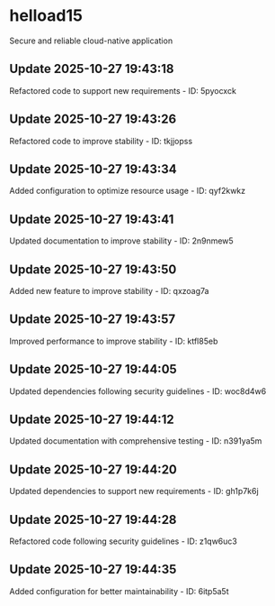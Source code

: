 # helload15
Secure and reliable cloud-native application

## Update 2025-10-27 19:43:18
Refactored code to support new requirements - ID: 5pyocxck


## Update 2025-10-27 19:43:26
Refactored code to improve stability - ID: tkjjopss


## Update 2025-10-27 19:43:34
Added configuration to optimize resource usage - ID: qyf2kwkz


## Update 2025-10-27 19:43:41
Updated documentation to improve stability - ID: 2n9nmew5


## Update 2025-10-27 19:43:50
Added new feature to improve stability - ID: qxzoag7a


## Update 2025-10-27 19:43:57
Improved performance to improve stability - ID: ktfl85eb


## Update 2025-10-27 19:44:05
Updated dependencies following security guidelines - ID: woc8d4w6


## Update 2025-10-27 19:44:12
Updated documentation with comprehensive testing - ID: n391ya5m


## Update 2025-10-27 19:44:20
Updated dependencies to support new requirements - ID: gh1p7k6j


## Update 2025-10-27 19:44:28
Refactored code following security guidelines - ID: z1qw6uc3


## Update 2025-10-27 19:44:35
Added configuration for better maintainability - ID: 6itp5a5t

